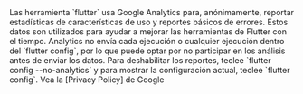 <aside class="alert alert-warning" role="alert" markdown="1">
Las herramienta `flutter` usa Google Analytics para, anónimamente, reportar estadísticas de 
características de uso y reportes básicos de errores. Estos datos son utilizados para ayudar a mejorar las herramientas de Flutter con el tiempo.
Analytics no envía cada ejecución o cualquier ejecución dentro del `flutter config`,
por lo que puede optar por no participar en los análisis antes de enviar los datos. Para deshabilitar los reportes, 
teclee `flutter config --no-analytics` y para mostrar la
configuración actual, teclee `flutter config`. Vea la [Privacy Policy] de Google

  [Privacy Policy]: https://policies.google.com/privacy

</aside>
